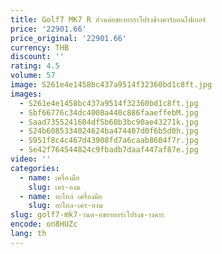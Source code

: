 ```yaml
---
title: Golf7 MK7 R ส่วนต่อขยายกระโปรงข้างคาร์บอนไฟเบอร์
price: '22901.66'
price_original: '22901.66'
currency: THB
discount: ''
rating: 4.5
volume: 57
image: S261e4e1458bc437a9514f32360bd1c8ft.jpg
images:
  - S261e4e1458bc437a9514f32360bd1c8ft.jpg
  - Sbf66776c34dc4008a440c886faaeffebM.jpg
  - Saad7355241604df5b60b3bc90ae43271k.jpg
  - S24b6085334024624ba474407d0f6b5d0h.jpg
  - S951f8c4c467d43908fd7a6caab8604f7r.jpg
  - Se42f764544824c9fbadb7daaf447af87e.jpg
video: ''
categories:
  - name: เครื่องมือ
    slug: เคร-องม
  - name: อะไหล่ เครื่องมือ
    slug: อะไหล-เคร-องม
slug: golf7-mk7-วนต-อขยายกระโปรงข-างคาร
encode: on8HUZc
lang: th
---
```

  